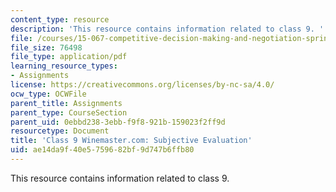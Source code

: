 ```yaml
---
content_type: resource
description: 'This resource contains information related to class 9. '
file: /courses/15-067-competitive-decision-making-and-negotiation-spring-2011/ae14da9f40e5759682bf9d747b6ffb80_MIT15_067S11_Cl9_W.com_S_E.pdf
file_size: 76498
file_type: application/pdf
learning_resource_types:
- Assignments
license: https://creativecommons.org/licenses/by-nc-sa/4.0/
ocw_type: OCWFile
parent_title: Assignments
parent_type: CourseSection
parent_uid: 0ebbd238-3ebb-f9f8-921b-159023f2ff9d
resourcetype: Document
title: 'Class 9 Winemaster.com: Subjective Evaluation'
uid: ae14da9f-40e5-7596-82bf-9d747b6ffb80
---
```

This resource contains information related to class 9. 